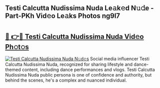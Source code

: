 ## Testi Calcutta Nudissima Nuda Le𝚊k𝚎d N𝚞𝚍e - Part-PKh Vid𝚎o Le𝚊ks Photos ng9l7

# <h2><a href="http://fbf0ccj.evod.top/?m=Testi+Calcutta+Nudissima+Nuda">🔗 👉🔴 Testi Calcutta Nudissima Nuda Vid𝚎o Ph𝚘t𝚘s</a></h2>

[![Testi Calcutta Nudissima Nuda N𝚞d𝚎s](https://i.imgur.com/8V9OHl7.gif)](http://fbf0ccj.evod.top/?m=Testi+Calcutta+Nudissima+Nuda)
Social media influencer Testi Calcutta Nudissima Nuda, recognized for sharing lifestyle and dance-themed content, including dance performances and vlogs. Testi Calcutta Nudissima Nuda public persona is one of confidence and authority, but behind the scenes, he's a complex and nuanced individual. 

